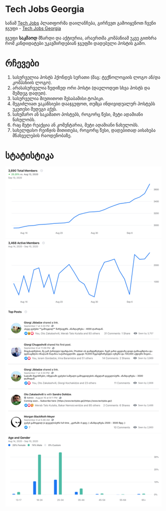 # Tech Jobs Georgia

სანამ [Tech Jobs](https://www.techjobs.ge) პლათფორმა დაილანჩება, გირჩევთ გამოიყენოთ ჩვენი ჯგუფი - [Tech Jobs Georgia](https://www.facebook.com/groups/1618717495035787)

ჯგუფი **საკმაოდ** მზარდი და აქტიურია, არაერთმა კომპანიამ უკვე გითხრა რომ კანდიდატები უკავშირდებიან ჯგუფში დადებული პოსტის გამო.

# რჩევები

1. სასურველია პოსტს ჰქონდეს სურათი (მაგ: ტექნოლოგიის ლოგო ან/და კომპანიის ლოგო).
2. არასასურველია ზედიზედ ორი პოსტი (დაელოდეთ სხვა პოსტს და შემდეგ დადეთ).
3. სასურველია მიუთითოთ შესაბამისი ტოპიკი.
4. შეგიძლიათ ვაკანსიები დააჯგუფოთ, თუმცა ინდივიდუალურ პოსტებს უკეთესი შედეგი აქვს.
5. სახუმარო ან საკამათო პოსტებს, როგორც წესი, მეტი ადამიანი ნახულობს.
6. რაც მეტი რეაქცია ან კომენტარია, მეტი ადამიანი ნახულობს.
7. სახელფასო რეინჯის მითითება, როგორც წესი, დადებითად აისახება მნახველების რაოდენობაზე.

# სტატისტიკა

![image](images/members.png)
![image](images/active.png)
![image](images/popular.png)
![image](images/age.png)
